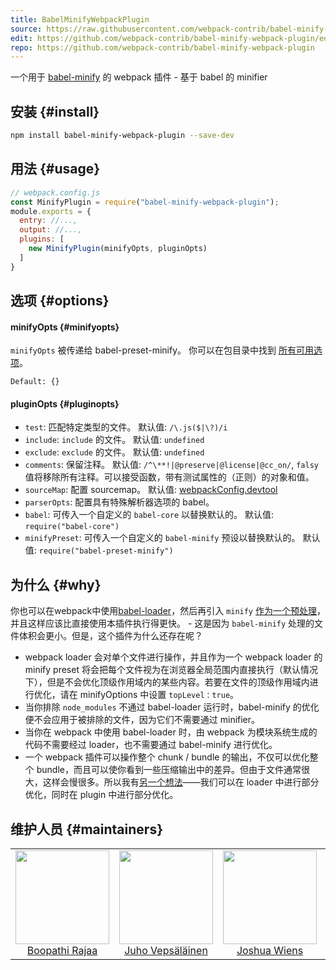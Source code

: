 ```yaml
---
title: BabelMinifyWebpackPlugin
source: https://raw.githubusercontent.com/webpack-contrib/babel-minify-webpack-plugin/master/README.md
edit: https://github.com/webpack-contrib/babel-minify-webpack-plugin/edit/master/README.md
repo: https://github.com/webpack-contrib/babel-minify-webpack-plugin
---
```

一个用于 <a href="https://github.com/babel/minify">babel-minify</a> 的 webpack 插件 - 基于 babel 的 minifier

## 安装 {#install}

```bash
npm install babel-minify-webpack-plugin --save-dev
```

## 用法 {#usage}

```js
// webpack.config.js
const MinifyPlugin = require("babel-minify-webpack-plugin");
module.exports = {
  entry: //...,
  output: //...,
  plugins: [
    new MinifyPlugin(minifyOpts, pluginOpts)
  ]
}
```

## 选项 {#options}

#### minifyOpts {#minifyopts}

`minifyOpts` 被传递给 babel-preset-minify。 你可以在包目录中找到 [所有可用选项](https://github.com/babel/minify/tree/master/packages/babel-preset-minify#options)。

`Default: {}`

#### pluginOpts {#pluginopts}

+ `test`: 匹配特定类型的文件。 默认值: `/\.js($|\?)/i`
+ `include`: `include` 的文件。 默认值: `undefined`
+ `exclude`: `exclude` 的文件。 默认值: `undefined`
+ `comments`: 保留注释。 默认值: `/^\**!|@preserve|@license|@cc_on/`,  `falsy` 值将移除所有注释。可以接受函数，带有测试属性的（正则）的对象和值。
+ `sourceMap`: 配置 sourcemap。 默认值: [webpackConfig.devtool](/configuration/devtool/)
+ `parserOpts`: 配置具有特殊解析器选项的 babel。
+ `babel`: 可传入一个自定义的 `babel-core` 以替换默认的。 默认值: `require("babel-core")`
+ `minifyPreset`: 可传入一个自定义的 `babel-minify` 预设以替换默认的。 默认值: `require("babel-preset-minify")`

## 为什么 {#why}

你也可以在webpack中使用[babel-loader](https://github.com/babel/babel-loader)，然后再引入 `minify` [作为一个预处理](https://github.com/babel/minify#babel-preset)，并且这样应该比直接使用本插件执行得更快。 - 这是因为 `babel-minify` 处理的文件体积会更小。但是，这个插件为什么还存在呢？

+ webpack loader 会对单个文件进行操作，并且作为一个 webpack loader 的 minify preset 将会把每个文件视为在浏览器全局范围内直接执行（默认情况下），但是不会优化顶级作用域内的某些内容。若要在文件的顶级作用域内进行优化，请在 minifyOptions 中设置 `topLevel：true`。
+ 当你排除 `node_modules` 不通过 babel-loader 运行时，babel-minify 的优化便不会应用于被排除的文件，因为它们不需要通过 minifier。
+ 当你在 webpack 中使用 babel-loader 时，由 webpack 为模块系统生成的代码不需要经过 loader，也不需要通过 babel-minify 进行优化。
+ 一个 webpack 插件可以操作整个 chunk / bundle 的输出，不仅可以优化整个 bundle，而且可以使你看到一些压缩输出中的差异。但由于文件通常很大，这样会慢很多。所以我有[另一个想法](https://github.com/webpack-contrib/babel-minify-webpack-plugin/issues/8)——我们可以在 loader 中进行部分优化，同时在 plugin 中进行部分优化。

## 维护人员 {#maintainers}

<table>
  <tbody>
    <tr>
      <td align="center">
        <img width="150" height="150"å
        src="https://avatars2.githubusercontent.com/u/294474?v=3&s=150">
        </br>
        <a href="https://github.com/boopathi">Boopathi Rajaa</a>
      </td>
      <td align="center">
        <img width="150" height="150"
        src="https://avatars3.githubusercontent.com/u/166921?v=3&s=150">
        </br>
        <a href="https://github.com/bebraw">Juho Vepsäläinen</a>
      </td>
      <td align="center">
        <img width="150" height="150"
        src="https://avatars2.githubusercontent.com/u/8420490?v=3&s=150">
        </br>
        <a href="https://github.com/d3viant0ne">Joshua Wiens</a>
      </td>
      <td align="center">
        <img width="150" height="150"å
        src="https://avatars3.githubusercontent.com/u/533616?v=3&s=150">
        </br>
        <a href="https://github.com/SpaceK33z">Kees Kluskens</a>
      </td>
      <td align="center">
        <img width="150" height="150"
        src="https://avatars3.githubusercontent.com/u/3408176?v=3&s=150">
        </br>
        <a href="https://github.com/TheLarkInn">Sean Larkin</a>
      </td>
    </tr>
  <tbody>
</table>

[npm]: https://img.shields.io/npm/v/babel-minify-webpack-plugin.svg
[npm-url]: https://npmjs.com/package/babel-minify-webpack-plugin

[deps]: https://david-dm.org/webpack-contrib/babel-minify-webpack-plugin.svg
[deps-url]: https://david-dm.org/webpack-contrib/babel-minify-webpack-plugin

[chat]: https://img.shields.io/badge/gitter-webpack%2Fwebpack-brightgreen.svg
[chat-url]: https://gitter.im/webpack/webpack

[test]: https://travis-ci.org/webpack-contrib/babel-minify-webpack-plugin.svg?branch=master
[test-url]: https://travis-ci.org/webpack-contrib/babel-minify-webpack-plugin

[cover]: https://codecov.io/gh/webpack-contrib/babel-minify-webpack-plugin/branch/master/graph/badge.svg
[cover-url]: https://codecov.io/gh/webpack-contrib/babel-minify-webpack-plugin

[quality]: https://www.bithound.io/github/webpack-contrib/babel-minify-webpack-plugin/badges/score.svg
[quality-url]: https://www.bithound.io/github/webpack-contrib/babel-minify-webpack-plugin
